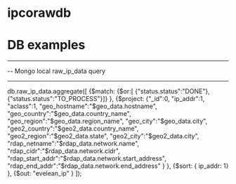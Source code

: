 # ipcorawdb

# DB examples
-- ---------------------------------------------------------------------------------------
-- Mongo local raw_ip_data query
-- ---------------------------------------------------------------------------------------
db.raw_ip_data.aggregate([
	{$match: {$or:[	{"status.status":"DONE"},
					{"status.status":"TO_PROCESS"}]}
	},
	{$project: {"_id":0,
				"ip_addr":1,
				"aclass":1,
				"geo_hostname":"$geo_data.hostname",
				"geo_country":"$geo_data.country_name",
				"geo_region":"$geo_data.region_name",
				"geo_city":"$geo_data.city",
				"geo2_country":"$geo2_data.country_name",
				"geo2_region":"$geo2_data.state",
				"geo2_city":"$geo2_data.city",
				"rdap_netname":"$rdap_data.network.name",
				"rdap_cidr":"$rdap_data.network.cidr",
				"rdap_start_addr":"$rdap_data.network.start_address",
				"rdap_end_addr":"$rdap_data.network.end_address"
				}
	},
	{$sort: { ip_addr: 1}
	},
	{$out: "evelean_ip"
	}
]);

